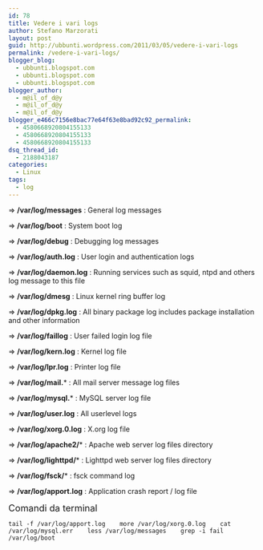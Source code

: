 ```yaml
---
id: 78
title: Vedere i vari logs
author: Stefano Marzorati
layout: post
guid: http://ubbunti.wordpress.com/2011/03/05/vedere-i-vari-logs
permalink: /vedere-i-vari-logs/
blogger_blog:
  - ubbunti.blogspot.com
  - ubbunti.blogspot.com
  - ubbunti.blogspot.com
blogger_author:
  - m@il_of_d@y
  - m@il_of_d@y
  - m@il_of_d@y
blogger_e466c7156e8bac77e64f63e8bad92c92_permalink:
  - 4580668920804155133
  - 4580668920804155133
  - 4580668920804155133
dsq_thread_id:
  - 2188043187
categories:
  - Linux
tags:
  - log
---
```

=> **/var/log/messages** : General log messages

=> **/var/log/boot** : System boot log

=> **/var/log/debug** : Debugging log messages

=> **/var/log/auth.log** : User login and authentication logs

=> **/var/log/daemon.log** : Running services such as squid, ntpd and others log message to this file

=> **/var/log/dmesg** : Linux kernel ring buffer log

=> **/var/log/dpkg.log** : All binary package log includes package installation and other information

=> **/var/log/faillog** : User failed login log file

=> **/var/log/kern.log** : Kernel log file

=> **/var/log/lpr.log** : Printer log file

=> **/var/log/mail.*** : All mail server message log files

=> **/var/log/mysql.*** : MySQL server log file

=> **/var/log/user.log** : All userlevel logs

=> **/var/log/xorg.0.log** : X.org log file

=> **/var/log/apache2/*** : Apache web server log files directory

=> **/var/log/lighttpd/*** : Lighttpd web server log files directory

=> **/var/log/fsck/*** : fsck command log

=> **/var/log/apport.log** : Application crash report / log file

<span style="font-weight:bold;">    </span>

<span style="font-size:130%;">Comandi da terminal</span>

`tail -f /var/log/apport.log   
more /var/log/xorg.0.log   
cat /var/log/mysql.err   
less /var/log/messages   
grep -i fail /var/log/boot`